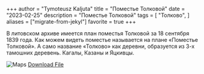 +++
author = "Tymoteusz Kaljuta"
title = "Поместье Толковой"
date = "2023-02-25"
description = "Поместье Толковой"
tags = [
    "Толково",
]
aliases = ["migrate-from-jekyl"]
favorite = true
+++

<p>В литовском архиве имеется план поместья Толковой за 18 сентября 1839 года.
Как можем видеть поместье называется на плане «Поместье Толковой». А само название «Толково» как деревни, образуется из 3-х тамошних деревень. Кагалы, Казаны и Яцкивцы.</p>


![Maps](https://res.cloudinary.com/dppjmfllq/image/upload/v1677349038/test2_r0bzfe.png)
[Download File](https://drive.google.com/file/d/1_YmG5LQ1zEs-84lmxn25iqO14XsLmunG)